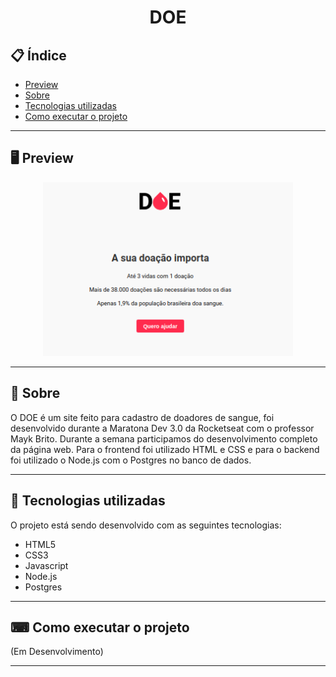 <h1 align="center">
  DOE
</h1>

## 📋 Índice

- [Preview](#-Preview)
- [Sobre](#-Sobre)
- [Tecnologias utilizadas](#-Tecnologias-utilizadas)
- [Como executar o projeto](#-Como-executar-o-projeto)

---

## 🖥 Preview

<p align="center">
  <img src="layout.png" width="400" >
</p>

---

## 📖 Sobre 

O DOE é um site feito para cadastro de doadores de sangue, foi desenvolvido durante a Maratona Dev 3.0 da Rocketseat com o professor Mayk Brito. Durante a semana participamos do desenvolvimento completo da página web. Para o frontend foi utilizado HTML e CSS e para o backend foi utilizado o Node.js com o Postgres no banco de dados.

---

## 🚀 Tecnologias utilizadas
O projeto está sendo desenvolvido com as seguintes tecnologias:
- HTML5
- CSS3
- Javascript
- Node.js
- Postgres

---

## ⌨ Como executar o projeto

(Em Desenvolvimento)

---

